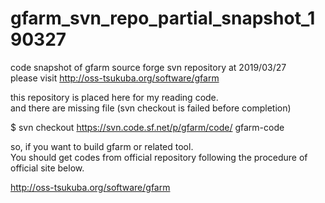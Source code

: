 # gfarm_svn_repo_partial_snapshot_190327
code snapshot of gfarm source forge svn repository at 2019/03/27  
please visit http://oss-tsukuba.org/software/gfarm

this repository is placed here for my reading code.  
and there are missing file (svn checkout is failed before completion)

$ svn checkout https://svn.code.sf.net/p/gfarm/code/ gfarm-code

so, if you want to build gfarm or related tool.  
You should get codes from official repository following the procedure of official site below.

http://oss-tsukuba.org/software/gfarm
